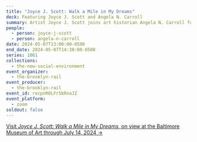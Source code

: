 ```yaml
---
title: "Joyce J. Scott: Walk a Mile in My Dreams"
deck: Featuring Joyce J. Scott and Angela N. Carroll
summary: Artist Joyce J. Scott joins art historian Angela N. Carroll for a conversation.
people:
  - person: joyce-j-scott
  - person: angela-n-carroll
date: 2024-05-07T13:00:00-0500
end_date: 2024-05-07T14:30:00-0500
series: 1061
collections:
  - the-new-social-environment
event_organizer:
  - the-brooklyn-rail
event_producer:
  - the-brooklyn-rail
event_id: recpnR0LFr5bRnaJZ
event_platform:
  - zoom
soldout: false
---
```

[V﻿isit *Joyce J. Scott: Walk a Mile in My Dreams*, on view at the Baltimore Museum of Art through July 14, 2024 →](https://artbma.org/exhibition/joyce-j-scott-walk-a-mile-in-my-dreams/)
